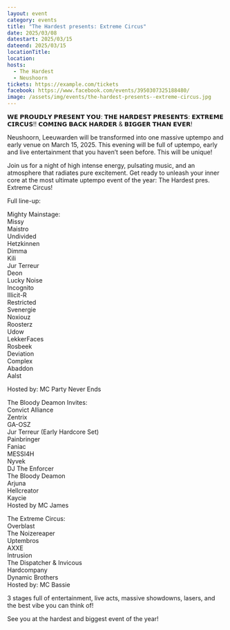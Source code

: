 ```yaml
---
layout: event
category: events
title: "The Hardest presents: Extreme Circus"
date: 2025/03/08
datestart: 2025/03/15
dateend: 2025/03/15
locationTitle:
location:
hosts:
  - The Hardest
  - Neushoorn
tickets: https://example.com/tickets
facebook: https://www.facebook.com/events/3950307325188480/
image: /assets/img/events/the-hardest-presents--extreme-circus.jpg
---
```


𝗪𝗘 𝗣𝗥𝗢𝗨𝗗𝗟𝗬 𝗣𝗥𝗘𝗦𝗘𝗡𝗧 𝗬𝗢𝗨: 𝗧𝗛𝗘 𝗛𝗔𝗥𝗗𝗘𝗦𝗧 𝗣𝗥𝗘𝗦𝗘𝗡𝗧𝗦: 𝗘𝗫𝗧𝗥𝗘𝗠𝗘 𝗖𝗜𝗥𝗖𝗨𝗦!! 𝗖𝗢𝗠𝗜𝗡𝗚 𝗕𝗔𝗖𝗞 𝗛𝗔𝗥𝗗𝗘𝗥 & 𝗕𝗜𝗚𝗚𝗘𝗥 𝗧𝗛𝗔𝗡 𝗘𝗩𝗘𝗥!

Neushoorn, Leeuwarden will be transformed into one massive uptempo and early venue on March 15, 2025. This evening will be full of uptempo, early and live entertainment that you haven’t seen before. This will be unique!

Join us for a night of high intense energy, pulsating music, and an atmosphere that radiates pure excitement. Get ready to unleash your inner core at the most ultimate uptempo event of the year: The Hardest pres. Extreme Circus!

Full line-up:

Mighty Mainstage:  
Missy  
Maistro  
Undivided  
Hetzkinnen  
Dimma  
Kili  
Jur Terreur  
Deon  
Lucky Noise  
Incognito  
Illicit-R  
Restricted  
Svenergie  
Noxiouz  
Roosterz  
Udow  
LekkerFaces  
Rosbeek  
Deviation  
Complex  
Abaddon  
Aalst

Hosted by: MC Party Never Ends

The Bloody Deamon Invites:  
Convict Alliance  
Zentrix  
GA-OSZ  
Jur Terreur (Early Hardcore Set)  
Painbringer  
Faniac  
MESSI4H  
Nyvek  
DJ The Enforcer  
The Bloody Deamon  
Arjuna  
Hellcreator  
Kaycie  
Hosted by MC James

The Extreme Circus:  
Overblast  
The Noizereaper  
Uptembros  
AXXE  
Intrusion  
The Dispatcher & Invicous  
Hardcompany  
Dynamic Brothers  
Hosted by: MC Bassie

3 stages full of entertainment, live acts, massive showdowns, lasers, and the best vibe you can think of!

See you at the hardest and biggest event of the year!
